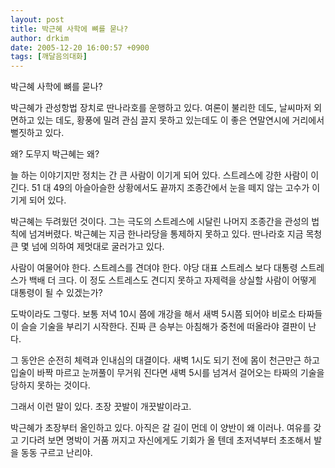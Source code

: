 ```yaml
---
layout: post
title: 박근혜 사학에 뼈를 묻나?
author: drkim
date: 2005-12-20 16:00:57 +0900
tags: [깨달음의대화]
---
```

박근혜 사학에 뼈를 묻나?
  

  
박근혜가 관성항법 장치로 딴나라호를 운행하고 있다. 여론이 불리한 데도, 날씨마저 외면하고 있는 데도, 황풍에 밀려 관심 끌지 못하고 있는데도 이 좋은 연말연시에 거리에서 뻘짓하고 있다. 
  

  
왜? 도무지 박근혜는 왜? 
  

  
늘 하는 이야기지만 정치는 간 큰 사람이 이기게 되어 있다. 스트레스에 강한 사람이 이긴다. 51 대 49의 아슬아슬한 상황에서도 끝까지 조종간에서 눈을 떼지 않는 고수가 이기게 되어 있다. 
  

  
박근혜는 두려웠던 것이다. 그는 극도의 스트레스에 시달린 나머지 조종간을 관성의 법칙에 넘겨버렸다. 박근혜는 지금 한나라당을 통제하지 못하고 있다. 딴나라호 지금 목청 큰 몇 넘에 의하여 제멋대로 굴러가고 있다. 
  

  
사람이 여물어야 한다. 스트레스를 견뎌야 한다. 야당 대표 스트레스 보다 대통령 스트레스가 백배 더 크다. 이 정도 스트레스도 견디지 못하고 자제력을 상실할 사람이 어떻게 대통령이 될 수 있겠는가?
  

  
도박이라도 그렇다. 보통 저녁 10시 쯤에 개강을 해서 새벽 5시쯤 되어야 비로소 타짜들이 슬슬 기술을 부리기 시작한다. 진짜 큰 승부는 아침해가 중천에 떠올라야 결판이 난다. 
  

  
그 동안은 순전히 체력과 인내심의 대결이다. 새벽 1시도 되기 전에 몸이 천근만근 하고 입술이 바짝 마르고 눈꺼풀이 무거워 진다면 새벽 5시를 넘겨서 걸어오는 타짜의 기술을 당하지 못하는 것이다.
  

  
그래서 이런 말이 있다. 초장 끗발이 개끗발이라고.
  

  
박근혜가 초장부터 올인하고 있다. 아직은 갈 길이 먼데 이 양반이 왜 이러나. 여유를 갖고 기다려 보면 명박이 거품 꺼지고 자신에게도 기회가 올 텐데 초저녁부터 초조해서 발을 동동 구르고 난리야.